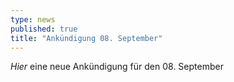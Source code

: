 ```yaml
---
type: news
published: true
title: "Ankündigung 08. September"
---
```


*Hier* eine neue Ankündigung für den 08. September
